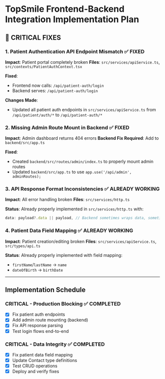 # TopSmile Frontend-Backend Integration Implementation Plan

## 🚨 CRITICAL FIXES

### 1. Patient Authentication API Endpoint Mismatch ✅ FIXED
**Impact**: Patient portal completely broken
**Files**: `src/services/apiService.ts`, `src/contexts/PatientAuthContext.tsx`

**Fixed**:
- Frontend now calls: `/api/patient-auth/login`
- Backend serves: `/api/patient-auth/login`

**Changes Made**:
- Updated all patient auth endpoints in `src/services/apiService.ts` from `/api/patient/auth/*` to `/api/patient-auth/*`

### 2. Missing Admin Route Mount in Backend ✅ FIXED
**Impact**: Admin dashboard returns 404 errors
**Backend Fix Required**: Add to `backend/src/app.ts`

**Fixed**:
- Created `backend/src/routes/admin/index.ts` to properly mount admin routes
- Updated `backend/src/app.ts` to use `app.use('/api/admin', adminRoutes);`

### 3. API Response Format Inconsistencies ✅ ALREADY WORKING
**Impact**: All error handling broken
**Files**: `src/services/http.ts`

**Status**: Already properly implemented in `src/services/http.ts` with:
```typescript
data: payload?.data || payload, // Backend sometimes wraps data, sometimes not
```

### 4. Patient Data Field Mapping ✅ ALREADY WORKING
**Impact**: Patient creation/editing broken
**Files**: `src/services/apiService.ts`, `src/types/api.ts`

**Status**: Already properly implemented with field mapping:
- `firstName`/`lastName` → `name`
- `dateOfBirth` → `birthDate`

---

## Implementation Schedule

### CRITICAL - Production Blocking ✅ COMPLETED
- [x] Fix patient auth endpoints
- [x] Add admin route mounting (backend)
- [x] Fix API response parsing
- [x] Test login flows end-to-end

### CRITICAL - Data Integrity ✅ COMPLETED
- [x] Fix patient data field mapping
- [x] Update Contact type definitions
- [x] Test CRUD operations
- [x] Deploy and verify fixes
